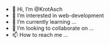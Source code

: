 - 👋 Hi, I’m @KrotAsch
- 👀 I’m interested in web-development
- 🌱 I’m currently learning ...
- 💞️ I’m looking to collaborate on ...
- 📫 How to reach me ...

<!---
KrotAsch/KrotAsch is a ✨ special ✨ repository because its `README.md` (this file) appears on your GitHub profile.
You can click the Preview link to take a look at your changes.
--->

